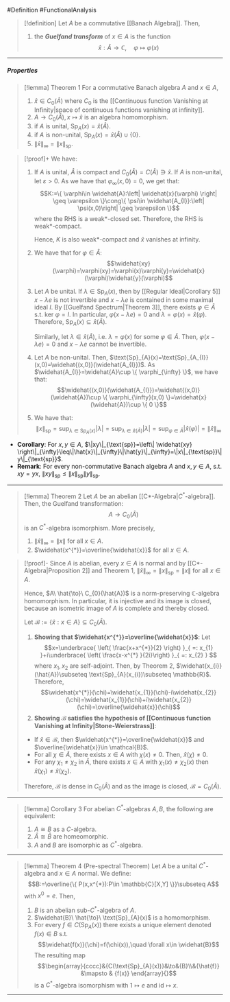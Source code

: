 #Definition #FunctionalAnalysis 

> [!definition]
> Let $A$ be a commutative [[Banach Algebra]]. Then, 
> 1. the ***Guelfand transform*** of $x\in A$ is the function $$\widehat{x}:\widehat{A}\to \mathbb{C},\quad \varphi\mapsto \varphi(x)$$
---
##### Properties
> [!lemma] Theorem 1
> For a commutative Banach algebra $A$ and $x\in A$, 
> 1. $\widehat{x}\in C_{0}(\widehat{A})$ where $C_{0}$ is the [[Continuous function Vanishing at Infinity|space of continuous functions vanishing at infinity]].
> 2. $A\to C_{0}(\widehat{A}),x\mapsto \widehat{x}$ is an algebra homomorphism.
> 3. if $A$ is unital, $\text{Sp}_{A}(x)=\widehat{x}(\widehat{A})$.
> 4. if $A$ is non-unital, $\text{Sp}_{A}(x)=\widehat{x}(\widehat{A})\cup \{ 0 \}$.
> 5. $\|\widehat{x}\|_{\infty}=\|x\|_{\text{sp}}$.

> [!proof]+
> We have: 
> 1. If $A$ is unital, $\widehat{A}$ is compact and $C_{0}(\widehat{A})=C(\widehat{A})\ni \widehat{x}$. 
>    If $A$ is non-unital, let $\varepsilon>0$. As we have that $\varphi_{\infty}(x,0)=0$, we get that: $$K:=\{ \varphi\in \widehat{A}:\left| \widehat{x}(\varphi) \right| \geq \varepsilon \}\cong\{ \psi\in \widehat{A_{I}}:\left| \psi(x,0)\right| \geq \varepsilon \}$$where the RHS is a weak\*-closed set. Therefore, the RHS is weak\*-compact.
>    
>    Hence, $K$ is also weak\*-compact and $\widehat{x}$ vanishes at infinity.
> 2. We have that for $\varphi\in \widehat{A}$: $$\widehat{xy}(\varphi)=\varphi(xy)=\varphi(x)\varphi(y)=\widehat{x}(\varphi)\widehat{y}(\varphi)$$
> 3. Let $A$ be unital. If $\lambda\in \text{Sp}_{A}(x)$, then by [[Regular Ideal|Corollary 5]] $x-\lambda e$ is not invertible and $x-\lambda e$ is contained in some maximal ideal $I$. By [[Guelfand Spectrum|Theorem 3]], there exists $\varphi\in \widehat{A}$ s.t. $\text{ker }\varphi=I$. In particular, $\varphi(x-\lambda e)=0$ and $\lambda=\varphi(x)=\widehat{x}(\varphi)$. Therefore, $\text{Sp}_{A}(x)\subseteq \widehat{x}(\widehat{A})$.
>    
>    Similarly, let $\lambda\in \widehat{x}(\widehat{A})$, i.e. $\lambda=\varphi(x)$ for some $\varphi\in \widehat{A}$. Then, $\varphi(x-\lambda e)=0$ and $x-\lambda e$ cannot be invertible.
> 4. Let $A$ be non-unital. Then, $\text{Sp}_{A}(x)=\text{Sp}_{A_{I}}(x,0)=\widehat{(x,0)}(\widehat{A_{I}})$. As $\widehat{A_{I}}=\widehat{A}\cup \{ \varphi_{\infty} \}$, we have that: $$\widehat{(x,0)}(\widehat{A_{I}})=\widehat{(x,0)}(\widehat{A})\cup \{ \varphi_{\infty}(x,0) \}=\widehat{x}(\widehat{A})\cup \{ 0 \}$$
> 5. We have that: $$\|x\|_{\text{sp}}=\sup_{\lambda\in \text{Sp}_{A}(x)}\left| \lambda \right| =\sup_{\lambda\in \widehat{x}(\widehat{A})}\left| \lambda \right| = \sup_{\varphi\in \widehat{A}}\left| \widehat{x}(\varphi) \right| =\left\| \widehat{x} \right\| _{\infty}$$
>     
- **Corollary**: For $x,y\in A$, $\|xy\|_{\text{sp}}=\left\| \widehat{xy} \right\|_{\infty}\leq\|\hat{x}\|_{\infty}\|\hat{y}\|_{\infty}=\|x\|_{\text{sp}}\|y\|_{\text{sp}}$.
- **Remark**: For every non-commutative Banach algebra $A$ and $x,y\in A$, s.t. $xy=yx$, $\|xy\|_{\text{sp}}\leq\|x\|_{\text{sp}}\|y\|_{\text{sp}}$.
---
> [!lemma] Theorem 2
> Let $A$ be an abelian [[C*-Algebra|$C^{*}$-algebra]]. Then, the Guelfand transformation: $$A\to C_{0}(\hat{A})$$is an $C^{*}$-algebra isomorphism. More precisely, 
> 1. $\|\hat{x}\|_{\infty}=\|x\|$ for all $x\in A$.
> 2. $\widehat{x^{*}}=\overline{\widehat{x}}$ for all $x\in A$.

> [!proof]-
> Since $A$ is abelian, every $x\in A$ is normal and by [[C*-Algebra|Proposition 2]] and Theorem 1, $\left\| \hat{x} \right\|_{\infty}=\|x\|_{\text{sp}}=\|x\|$ for all $x\in A$. 
> 
> Hence, $A\ \hat{\to}\ C_{0}(\hat{A})$ is a norm-preserving $\mathbb{C}$-algebra homomorphism. In particular, it is injective and its image is closed, because an isometric image of $A$ is complete and thereby closed.
> 
> Let $\mathcal{B}:=\{ \hat{x}: x\in A \}\subseteq C_{0}(\hat{A})$. 
> 1. **Showing that $\widehat{x^{*}}=\overline{\widehat{x}}$**:
>    Let $$x=\underbrace{ \left( \frac{x+x^{*}}{2} \right) }_{ =: x_{1} }+i\underbrace{ \left( \frac{x-x^{*} }{2i}\right) }_{ =: x_{2} } $$ where $x_{1},x_{2}$ are self-adjoint. Then, by Theorem 2, $\widehat{x_{i}}(\hat{A})\subseteq \text{Sp}_{A}(x_{i})\subseteq \mathbb{R}$. Therefore, $$\widehat{x^{*}}(\chi)=\widehat{x_{1}}(\chi)-i\widehat{x_{2}}(\chi)=\widehat{x_{1}}(\chi)+i\widehat{x_{2}}(\chi)=\overline{\widehat{x}}(\chi)$$
> 2. **Showing $\mathcal{B}$ satisfies the hypothesis of [[Continuous function Vanishing at Infinity|Stone-Weierstrass]]**:
> 	- If $\hat{x}\in \mathcal{B}$, then $\widehat{x^{*}}=\overline{\widehat{x}}$ and $\overline{\widehat{x}}\in \mathcal{B}$.
> 	- For all $\chi\in \hat{A}$, there exists $x\in A$ with $\chi(x)\neq 0$. Then, $\hat{x}(\chi)\neq 0$. 
> 	- For any $\chi_{1}\neq \chi_{2}$ in $\hat{A}$, there exists $x\in A$ with $\chi_{1}(x)\neq \chi_{2}(x)$ then $\hat{x}(\chi_{1})\neq \hat{x}(\chi_{2})$. 
> 	
> 	Therefore, $\mathcal{B}$ is dense in $C_{0}(\hat{A})$ and as the image is closed, $\mathcal{B}=C_{0}(\hat{A})$.
---
> [!lemma] Corollary 3
> For abelian $C^{*}$-algebras $A,B$, the following are equivalent:
> 1. $A\cong B$ as a $C$-algebra.
> 2. $\hat{A}\cong \hat{B}$ are homeomorphic.
> 3. $A$ and $B$ are isomorphic as $C^{*}$-algebra.
---
> [!lemma] Theorem 4 (Pre-spectral Theorem)
> Let $A$ be a unital $C^{*}$-algebra and $x\in A$ normal. We define: $$B:=\overline{\{ P(x,x^{*}):P\in \mathbb{C}[X,Y] \}}\subseteq A$$with $x^0=e$. Then, 
> 1. $B$ is an abelian sub-$C^{*}$-algebra of $A$.
> 2. $\widehat{B}\ \hat{\to}\ \text{Sp}_{A}(x)$ is a homomorphism. 
> 3. For every $f\in C(\text{Sp}_{A}(x))$ there exists a unique element denoted $f(x)\in B$ s.t. $$\widehat{f(x)}(\chi)=f(\chi(x)),\quad \forall x\in \widehat{B}$$The resulting map $$\begin{array}{cccc}&{C(\text{Sp}_{A}(x))}&\to&{B}\\&{\hat{f}} &\mapsto & {f(x)} \end{array}{}$$is a $C^{*}$-algebra isomorphism with $1\mapsto e$ and $\text{id}\mapsto x$.
---
